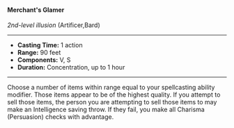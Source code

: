 #### Merchant's Glamer
*2nd-level illusion* (Artificer,Bard)
___
- **Casting Time:** 1 action
- **Range:** 90 feet
- **Components:** V, S
- **Duration:** Concentration, up to 1 hour
---
Choose a number of items within range equal to
your spellcasting ability modifier. Those items
appear to be of the highest quality. If you attempt to
sell those items, the person you are attempting to
sell those items to may make an Intelligence saving
throw. If they fail, you make all Charisma
(Persuasion) checks with advantage. 
